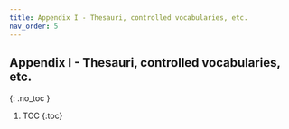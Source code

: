 ```yaml
---
title: Appendix I - Thesauri, controlled vocabularies, etc.
nav_order: 5
---
```

## Appendix I - Thesauri, controlled vocabularies, etc.
{: .no_toc }

1. TOC
{:toc}
